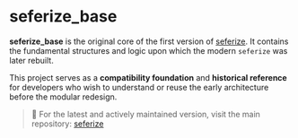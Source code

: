# seferize_base

**seferize_base** is the original core of the first version of [seferize](https://github.com/YourUser/seferize).
It contains the fundamental structures and logic upon which the modern `seferize` was later rebuilt.

This project serves as a **compatibility foundation** and **historical reference** for developers who wish to understand or reuse the early architecture before the modular redesign.

> 🔗 For the latest and actively maintained version, visit the main repository: [seferize](https://github.com/YourUser/seferize)
